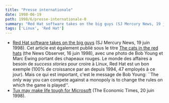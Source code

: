 ```yaml
---
title: "Presse internationale"
date: 1998-06-19
path: 1998/6/presse-internationale-0
summary: "Red Hat software takes on the big guys (SJ Mercury News, 19 juin 1998)."
tags: ['Linux', 'Red Hat']
---
```


<UL>

<LI><A HREF="http://www.sjmercury.com/business/tech/docs/078480.htm">Red Hat software takes on the big guys</A>
(SJ Mercury News, 19 juin 1998).
Cet article est également publié sous le titre
<A HREF="http://www.news-observer.com/daily/1998/06/16/biz00.html">The cats in the red hats</A> (the News Observer, 16 juin 1998),
avec une photo de Bob Young et Marc Ewing portant des chapeaux rouges.
Le monde des affaires a besoin de <EM>success stories</EM> pour croire
à Linux, Red Hat est un bon exemple (100% de croissance par an depuis
1994, 47 employés à ce jour). Mais ce qui est important, c'est le message
de Bob Young: ``The only way you can compete against a monopoly is to
change the rules on which the game is played''.
<LI><A HREF="http://www.economictimes.com/today/20feat1.htm">Tux may make life tough for Microsoft</A>
(The Economic Times, 20 juin 1998).
</UL>


